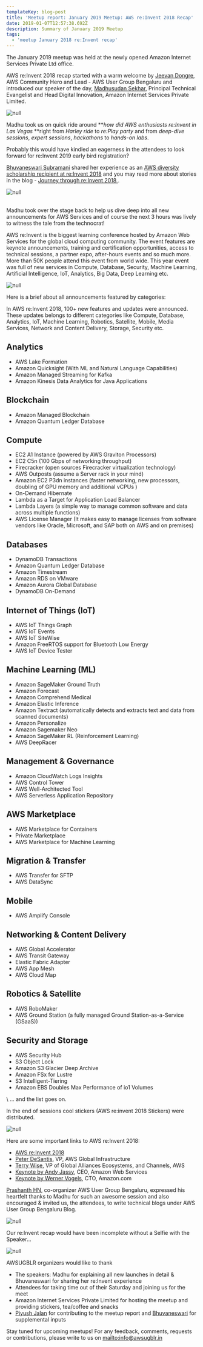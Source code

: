 ```yaml
---
templateKey: blog-post
title: 'Meetup report: January 2019 Meetup: AWS re:Invent 2018 Recap'
date: 2019-01-07T12:57:38.692Z
description: Summary of January 2019 Meetup
tags:
  - 'meetup January 2018 re:Invent recap'
---
```

The January 2019 meetup was held at the newly opened Amazon Internet Services Private Ltd office.

AWS re:Invent 2018 recap started with a warm welcome by [Jeevan Dongre](https://www.linkedin.com/in/jeevandongre/), AWS Community Hero and Lead - AWS User Group Bengaluru and introduced our speaker of the day, [Madhusudan Sekhar](https://www.linkedin.com/in/madhusudanshekar/), Principal Technical Evangelist and Head Digital Innovation, Amazon Internet Services Private Limited.

![null](/img/madhu.jpg)

Madhu took us on quick ride around **_how did AWS enthusiasts re:Invent in Las Vegas_ **right from _Harley ride_ to _re:Play party_ and from _deep-dive sessions_, _expert sessions_, _hackathons_ to _hands-on labs_. 

Probably this would have kindled an eagerness in the attendees to look forward for re:Invent 2019 early bird registration?

[Bhuvaneswari Subramani](https://www.linkedin.com/in/bhuvanas/) shared her experience as an [AWS diversity scholarship recipient at  re:Invent 2018](https://aws.amazon.com/blogs/publicsector/meet-the-women-building-aws-technical-communities-around-the-world/) and you may read more about stories in the blog - [Journey through re:Invent 2018 ](https://www.awsugblr.in/blog/2018-12-03-journey-through-re-invent-2018/).

![null](/img/bhuvana-copy.jpg)

\
Madhu took over the stage back to help us dive deep into all new announcements for AWS Services and of course the next 3 hours was lively to witness the tale from the technocrat! 

AWS re:Invent is the biggest learning conference hosted by Amazon Web Services for the global cloud computing community. The event features are keynote announcements, training and certification opportunities, access to technical sessions, a partner expo, after-hours events and so much more. More than 50K people attend this event from world wide. This year event was full of new services in Compute, Database, Security, Machine Learning, Artificial Intelligence, IoT, Analytics, Big Data, Deep Learning etc.

![null](/img/audience.png)

Here is a brief about all announcements featured by categories:

In AWS re:Invent 2018, 100+ new features and updates were announced. These updates belongs to different categories like Compute, Database, Analytics, IoT, Machine Learning, Robotics, Satellite, Mobile, Media Services, Network and Content Delivery, Storage, Security etc.

## Analytics

* AWS Lake Formation
* Amazon Quicksight (With ML and Natural Language Capabilities)
* Amazon Managed Streaming for Kafka 
* Amazon Kinesis Data Analytics for Java Applications

## Blockchain

* Amazon Managed Blockchain
* Amazon Quantum Ledger Database

## Compute

* EC2 A1 Instance (powered by AWS Graviton Processors)
* EC2 C5n (100 Gbps of networking throughput)
* Firecracker (open sources Firecracker virtualization technology)
* AWS Outposts (assume a Server rack in your mind)
* Amazon EC2 P3dn instances (faster networking, new processors, doubling of GPU memory and additional vCPUs )
* On-Demand Hibernate
* Lambda as a Target for Application Load Balancer
* Lambda Layers (a simple way to manage common software and data across multiple functions)
* AWS License Manager (It makes easy to manage licenses from software vendors like Oracle, Microsoft, and SAP both on AWS and on premises)

## Databases

* DynamoDB Transactions﻿
* Amazon Quantum Ledger Database
* Amazon Timestream
* Amazon RDS on VMware 
* Amazon Aurora Global Database
* DynamoDB On-Demand

## Internet of Things (IoT)

* AWS IoT Things Graph
* AWS IoT Events
* AWS IoT SiteWise
* Amazon FreeRTOS support for Bluetooth Low Energy
* AWS IoT Device Tester

## Machine Learning (ML)

* Amazon SageMaker Ground Truth
* Amazon Forecast 
* Amazon Comprehend Medical
* Amazon Elastic Inference
* Amazon Textract (automatically detects and extracts text and data from scanned documents)
* Amazon Personalize
* Amazon Sagemaker Neo
* Amazon SageMaker RL (Reinforcement Learning)
* AWS DeepRacer

## Management & Governance

* Amazon CloudWatch Logs Insights
* AWS Control Tower
* AWS Well-Architected Tool
* AWS Serverless Application Repository

## AWS Marketplace

* AWS Marketplace for Containers
* Private Marketplace
* AWS Marketplace for Machine Learning

## Migration & Transfer

* AWS Transfer for SFTP
* AWS DataSync

## Mobile

* AWS Amplify Console

## Networking & Content Delivery

* AWS Global Accelerator
* AWS Transit Gateway
* Elastic Fabric Adapter
* AWS App Mesh
* AWS Cloud Map

## Robotics & Satellite

* AWS RoboMaker
* AWS Ground Station (a fully managed Ground Station-as-a-Service (GSaaS))

## Security and Storage

* AWS Security Hub
* S3 Object Lock
* Amazon S3 Glacier Deep Archive 
* Amazon FSx for Lustre
* S3 Intelligent-Tiering
* Amazon EBS Doubles Max Performance of io1 Volumes

\    … and the list goes on.

In the end of sessions cool stickers (AWS re:invent 2018 Stickers) were distributed.

![null](/img/swags.jpg)

Here are some important links to AWS re:Invent 2018:

* [AWS re:Invent 2018](https://aws.amazon.com/new/reinvent/)
* [Peter DeSantis](https://youtu.be/mDNHK-SzXEM), VP, AWS Global Infrastructure 
* [Terry Wise](https://youtu.be/7NJs7CsstHc), VP of Global Alliances Ecosystems, and Channels, AWS 
* [Keynote by Andy Jassy](https://youtu.be/ZOIkOnW640A), CEO, Amazon Web Services
* [Keynote by Werner Vogels](https://youtu.be/femopq3JWJg), CTO, Amazon.com

[Prashanth HN](https://www.linkedin.com/in/hnprashanth/), co-organizer AWS User Group Bengaluru, expressed his heartfelt thanks to Madhu for such an awesome session and also encouraged & invited us, the attendees, to write technical blogs under AWS User Group Bengaluru Blog.  

![null](/img/closingnote.png)

Our re:Invent recap would have been incomplete without a Selfie with the Speaker...

![null](/img/selfiwithspeaker.png)

AWSUGBLR organizers would like to thank

* The speakers: Madhu for explaining all new launches in detail & Bhuvaneswari for sharing her re:Invent experience
* Attendees for taking time out of their Saturday and joining us for the meet
* Amazon Internet Services Private Limited for hosting the meetup and providing stickers, tea/coffee and snacks
* [Piyush Jalan](https://www.linkedin.com/in/piyush-jalan/) for contributing to the meetup report and [Bhuvaneswari](https://www.linkedin.com/in/bhuvanas/) for supplemental inputs

Stay tuned for upcoming meetups! For any feedback, comments, requests or contributions, please write to us on <mailto:info@awsugblr.in>
